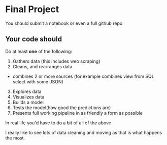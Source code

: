 # Final Project

 You should submit a notebook or even a full github repo

## Your code should

Do at least **one** of the following:

1. Gathers data (this includes web scraping)
2. Cleans, and rearranges data
 * combines 2 or more sources (for example combines view from SQL select with some JSON)
3. Explores data
4. Visualizes data
5. Builds a model
6. Tests the model(how good the predictions are)
7. Presents full working pipeline in as friendly a form as possible

In real life you'd have to do a bit of all of the above

I really like to see lots of data cleaning and moving as that is what happens the most.
